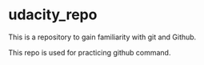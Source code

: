# udacity_repo
This is a repository to gain familiarity with git and Github.

This repo is used for practicing github command.

